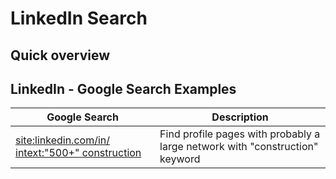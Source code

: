 # LinkedIn Search


## Quick overview


## LinkedIn - Google Search Examples

Google Search | Description 
--------|------------
[site:linkedin.com/in/ intext:"500+" construction](https://www.google.com/search?q=site%3Alinkedin.com%2Fin%2F+intext%3A%22500%2B%22+construction)| Find profile pages with probably a large network with "construction" keyword
